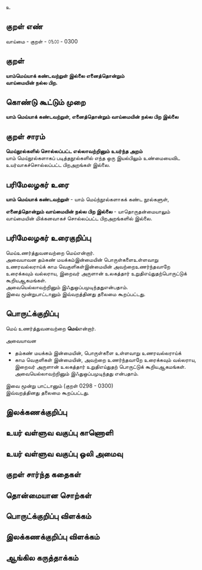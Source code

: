 உ

## குறள் எண் 

வாய்மை - குறள் - ௦௩௦௦ - 0300  

## குறள் 

**யாம்மெய்யாக் கண்டவற்றுள் இல்லை எனைத்தொன்றும்  
வாய்மையின் நல்ல பிற.**

## கொண்டு கூட்டும் முறை

**யாம் மெய்யாக் கண்டவற்றுள், எனைத்தொன்றும் வாய்மையின் நல்ல பிற இல்லை**

## குறள் சாரம் 

**மெய்நூல்களில் சொல்லப்பட்ட எல்லாவற்றினும் உயர்ந்த அறம்**  
யாம் மெய்நூல்களாகப் படித்தநூல்களில் எந்த ஒரு இயல்பிலும் உண்மையைவிட உயர்வாகச்சொல்லப்பட்ட பிறஅறங்கள் இல்லை.  

## பரிமேலழகர் உரை

**யாம் மெய்யாக் கண்டவற்றுள்** - யாம் மெய்ந்நூல்களாகக் கண்ட நூல்களுள்,   

**எனைத்தொன்றும் வாய்மையின் நல்ல பிற இல்லை** - யாதொருதன்மையாலும் வாய்மையின் மிக்கனவாகச் சொல்லப்பட்ட பிறஅறங்களில் இல்லை.  

## பரிமேலழகர் உரைகுறிப்பு   

மெய்உணர்த்துவனவற்றை மெய்என்றார்.   
அவையாவன தம்கண் மயக்கம்இன்மையின் பொருள்களைஉள்ளவாறு உணரவல்லராய்க் காம வெகுளிகள்இன்மையின் அவற்றைஉணர்ந்தவாறே உரைக்கவும் வல்லராய, இறைவர் அருளான் உலகத்தார் உறுதிஎய்துதற்பொருட்டுக் கூறியஆகமங்கள்.  
அவையெல்லாவற்றினும் இஃதுஒப்பமுடிந்ததுஎன்பதாம்.  
இவை மூன்றுபாட்டானும் இவ்வறத்தினது தலைமை கூறப்பட்டது.   

## பொருட்க்குறிப்பு 

மெய் உணர்த்துவனவற்றை **மெய்**என்றார்.   

அவையாவன   
* தம்கண் மயக்கம் இன்மையின், பொருள்களை உள்ளவாறு உணரவல்லராய்க்   
* காம வெகுளிகள் இன்மையின், அவற்றை உணர்ந்தவாறே உரைக்கவும் வல்லராய,  
இறைவர் அருளான் உலகத்தார் உறுதிஎய்துதற் பொருட்டுக் கூறியஆகமங்கள்.  
அவையெல்லாவற்றினும் இஃதுஒப்பமுடிந்தது என்பதாம்.  

இவை மூன்று பாட்டானும் (குறள் 0298 - 0300)   
இவ்வறத்தினது தலைமை கூறப்பட்டது.   

## இலக்கணக்குறிப்பு  


## உயர் வள்ளுவ வகுப்பு காணொளி


## உயர் வள்ளுவ வகுப்பு ஒலி அமைவு 

 
## குறள் சார்ந்த கதைகள் 


## தொன்மையான சொற்கள்


## பொருட்க்குறிப்பு விளக்கம்


## இலக்கணக்குறிப்பு விளக்கம்


## ஆங்கில கருத்தாக்கம் 


